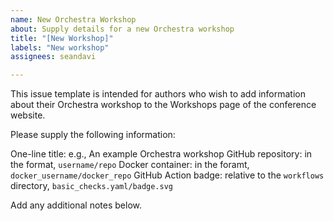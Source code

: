 ```yaml
---
name: New Orchestra Workshop
about: Supply details for a new Orchestra workshop
title: "[New Workshop]"
labels: "New workshop"
assignees: seandavi

---
```


This issue template is intended for authors who wish to add information about
their Orchestra workshop to the Workshops page of the conference website.

Please supply the following information:

One-line title: e.g., An example Orchestra workshop
GitHub repository: in the format, `username/repo`
Docker container: in the foramt, `docker_username/docker_repo`
GitHub Action badge: relative to the `workflows` directory, `basic_checks.yaml/badge.svg`

Add any additional notes below.
